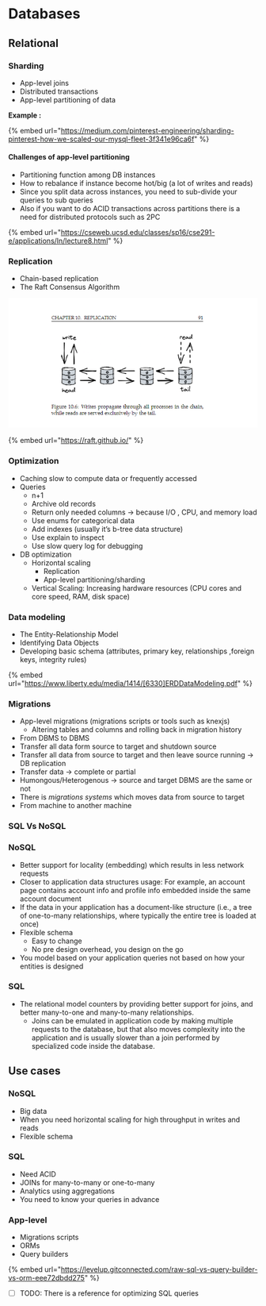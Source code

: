 # Databases

## Relational

### Sharding

* App-level joins
* Distributed transactions
* App-level partitioning of data

**Example :**&#x20;

{% embed url="https://medium.com/pinterest-engineering/sharding-pinterest-how-we-scaled-our-mysql-fleet-3f341e96ca6f" %}

#### Challenges  of app-level partitioning

* Partitioning function among DB instances
* How to rebalance if instance become hot/big (a lot of writes and reads)
* Since you split data across instances, you need to sub-divide your queries to sub queries
* Also if you want to do ACID transactions across partitions there is a need for distributed protocols such as 2PC

{% embed url="https://cseweb.ucsd.edu/classes/sp16/cse291-e/applications/ln/lecture8.html" %}

### Replication

* Chain-based replication
* The Raft Consensus Algorithm

![Chain-based replication from Understanding distributed systems book ](<../../.gitbook/assets/image (14).png>)

{% embed url="https://raft.github.io/" %}

### Optimization

* Caching slow to compute data or frequently accessed&#x20;
* Queries
  * n+1
  * Archive old records
  * Return only needed columns → because I/O , CPU, and memory load
  * Use enums for categorical data
  * Add indexes (usually it’s b-tree data structure)
  * Use explain to inspect
  * Use slow query log for debugging
* DB optimization
  * Horizontal scaling
    * Replication
    * App-level partitioning/sharding
  * Vertical Scaling: Increasing hardware resources (CPU cores and core speed, RAM, disk space)

### Data modeling

* The Entity-Relationship Model
* Identifying Data Objects
* Developing basic schema (attributes, primary key, relationships ,foreign keys, integrity rules)

{% embed url="https://www.liberty.edu/media/1414/[6330]ERDDataModeling.pdf" %}

### Migrations

* App-level migrations (migrations scripts or tools such as knexjs)
  * Altering tables and columns and rolling back in migration history
* From DBMS to DBMS
* Transfer all data form source to target and shutdown source
* Transfer all data from source to target and then leave source running → DB replication
* Transfer data → complete or partial
* Humongous/Heterogenous → source and target DBMS are the same or not
* There is _migrations systems_ which moves data from source to target
* From machine to another machine

### SQL Vs NoSQL

### NoSQL

* Better support for locality (embedding) which results in less network requests
* Closer to application data structures usage: For example, an account page contains account info and profile info embedded inside the same account document
* If the data in your application has a document-like structure (i.e., a tree of one-to-many relationships, where typically the entire tree is loaded at once)
* Flexible schema
  * Easy to change
  * No pre design overhead, you design on the go
* You model based on your application queries not based on how your entities is designed

### SQL

* The relational model counters by providing better support for joins, and better many-to-one and many-to-many relationships.
  * Joins can be emulated in application code by making multiple requests to the database, but that also moves complexity into the application and is usually slower than a join performed by specialized code inside the database.

## Use cases

### NoSQL

* Big data
* When you need horizontal scaling for high throughput in writes and reads
* Flexible schema

### SQL

* Need ACID
* JOINs for many-to-many or one-to-many
* Analytics using aggregations
* You need to know your queries in advance

### App-level

* Migrations scripts
* ORMs
* Query builders

{% embed url="https://levelup.gitconnected.com/raw-sql-vs-query-builder-vs-orm-eee72dbdd275" %}

* [ ] TODO: There is a reference for optimizing SQL queries&#x20;

